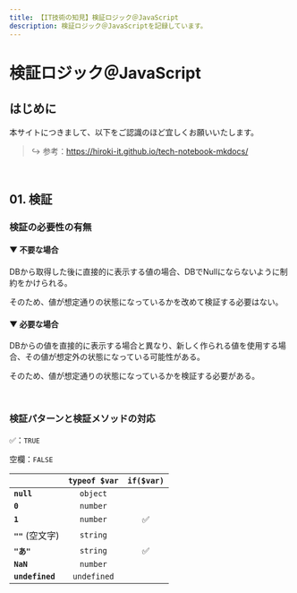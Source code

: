 ```yaml
---
title: 【IT技術の知見】検証ロジック＠JavaScript
description: 検証ロジック＠JavaScriptを記録しています。
---
```


# 検証ロジック＠JavaScript

## はじめに

本サイトにつきまして、以下をご認識のほど宜しくお願いいたします。



> ↪️ 参考：https://hiroki-it.github.io/tech-notebook-mkdocs/

<br>

## 01. 検証

### 検証の必要性の有無

#### ▼ 不要な場合

DBから取得した後に直接的に表示する値の場合、DBでNullにならないように制約をかけられる。

そのため、値が想定通りの状態になっているかを改めて検証する必要はない。



#### ▼ 必要な場合

DBからの値を直接的に表示する場合と異なり、新しく作られる値を使用する場合、その値が想定外の状態になっている可能性がある。

そのため、値が想定通りの状態になっているかを検証する必要がある。



<br>

### 検証パターンと検証メソッドの対応

✅：```TRUE```

空欄：```FALSE```


|                      | ```typeof $var``` | ```if($var)``` |
|:---------------------|:-----------------:|:--------------:|
| **```null```**       |   ```object```    |                |
| **```0```**          |   ```number```    |                |
| **```1```**          |   ```number```    |       ✅        |
| **```""```** (空文字)  |   ```string```    |                |
| **```"あ"```**        |   ```string```    |       ✅        |
| **```NaN```**        |   ```number```    |                |
| **```undefined```**  |  ```undefined```  |                |


<br>
